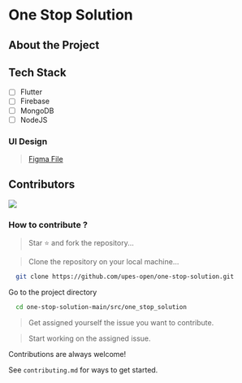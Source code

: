# One Stop Solution

## About the Project

## Tech Stack
- [ ] Flutter
- [ ] Firebase 
- [ ] MongoDB 
- [ ] NodeJS

### UI Design
> [Figma File](https://www.figma.com/file/TC1BOHgDZKgCfg5mZ7EyUB/One-Stop-Solution?node-id=0-1&t=5oExeXXMdrzDolsV-0)

## Contributors
<img src = "https://contrib.rocks/image?repo=upes-open/one-stop-solution">

### How to contribute ?

> Star ⭐ and fork the repository... <br>

> Clone the repository on your local machine... <br>
```bash
  git clone https://github.com/upes-open/one-stop-solution.git
```
Go to the project directory

```bash
  cd one-stop-solution-main/src/one_stop_solution
```

> Get assigned yourself the issue you want to contribute.<br>

> Start working on the assigned issue.




Contributions are always welcome!

See `contributing.md` for ways to get started.
